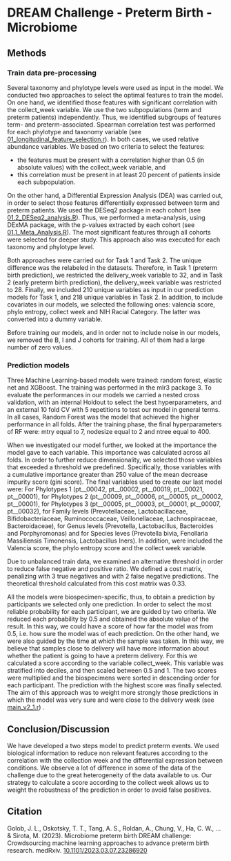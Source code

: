 # DREAM Challenge - Preterm Birth - Microbiome

## Methods

### Train data pre-processing

Several taxonomy and phylotype levels were used as input in the model. We conducted two approaches to select the optimal features to train the model. On one hand, we identified those features with significant correlation with the collect_week variable. We use the two subpopulations (term and preterm patients) independently. Thus, we identified subgroups of features term- and preterm-associated. Spearman correlation test was performed for each phylotype and taxonomy variable (see [01_longitudinal_feature_selection.r](https://github.com/jlinaresb/DREAM-Microbiome/blob/master/01_preprocess_data/code/01_longitudinal_feature_selection.r)). In both cases, we used relative abundance variables. We based on two criteria to select the features: 

- the features must be present with a correlation higher than 0.5 (in absolute values) with the collect_week variable, and 
- this correlation must be present in at least 20 percent of patients inside each subpopulation. 

On the other hand, a Differential Expression Analysis (DEA) was carried out, in order to select those features differentially expressed between term and preterm patients. We used the DESeq2 package in each cohort (see [01.2_DESeq2_analysis.R](https://github.com/jlinaresb/DREAM-Microbiome/blob/master/01_preprocess_data/code/01.2_DESeq2_analysis.R)). Thus, we performed a meta-analysis, using DExMA package, with the p-values extracted by each cohort (see [01.1_Meta_Analysis.R](https://github.com/jlinaresb/DREAM-Microbiome/blob/master/01_preprocess_data/code/01.1_Meta_Analysis.R)). The most significant features through all cohorts were selected for deeper study. This approach also was executed for each taxonomy and phylotype level.

Both approaches were carried out for Task 1 and Task 2. The unique difference was the relabeled in the datasets. Therefore, in Task 1 (preterm birth prediction), we restricted the delivery_week variable to 32, and in Task 2 (early preterm birth prediction), the delivery_week variable was restricted to 28. Finally, we included 210 unique variables as input in our prediction models for Task 1, and 218 unique variables in Task 2.
In addition, to include covariates in our models, we selected the following ones: valencia score, phylo entropy, collect week and NIH Racial Category. The latter was converted into a dummy variable.

Before training our models, and in order not to include noise in our models, we removed the B, I and J cohorts for training. All of them had a large number of zero values.

### Prediction models

Three Machine Learning-based models were trained: random forest, elastic net and XGBoost. The training was performed in the mlr3 package 3. To evaluate the performances in our models we carried a nested cross validation, with an internal Holdout to select the best hyperparameters, and an external 10 fold CV with 5 repetitions to test our model in general terms. In all cases, Random Forest was the model that achieved the higher performance in all folds. After the training phase, the final hyperparameters of RF were: mtry equal to 7, nodesize equal to 2 and ntree equal to 400.

When we investigated our model further, we looked at the importance the model gave to each variable. This importance was calculated across all folds. In order to further reduce dimensionality, we selected those variables that exceeded a threshold we predefined. Specifically, those variables with a cumulative importance greater than 250 value of the mean decrease impurity score (gini score). The final variables used to create our last model were: For Phylotypes 1 (pt__00042, pt__00002, pt__00019, pt__00021, pt__00001), for Phylotypes 2 (pt__00009, pt__00006, pt__00005, pt__00002, pt__00001), for Phylotypes 3 (pt__00005, pt__00003, pt__00001, pt__00007, pt__00032), for Family levels (Prevotellaceae, Lactobacillaceae, Bifidobacteriaceae, Ruminococcaceae, Veillonellaceae, Lachnospiraceae, Bacteroidaceae), for Genus levels (Prevotella, Lactobacillus, Bacteroides and Porphyromonas) and for Species leves (Prevotella bivia, Fenollaria Massiliensis Timonensis, Lactobacillus Iners). In addition, were included the Valencia score, the phylo entropy score and the collect week variable.

Due to unbalanced train data, we examined an alternative threshold in order to reduce false negative and positive ratio. We defined a cost matrix, penalizing with 3 true negatives and with 2 false negative predictions. The theoretical threshold calculated from this cost matrix was 0.33.

All the models were biospecimen-specific, thus, to obtain a prediction by participants we selected only one prediction. In order to select the most reliable probability for each participant, we are guided by two criteria. We reduced each probability by 0.5 and obtained the absolute value of the result. In this way, we could have a score of how far the model was from 0.5, i.e. how sure the model was of each prediction. On the other hand, we were also guided by the time at which the sample was taken. In this way, we believe that samples close to delivery will have more information about whether the patient is going to have a preterm delivery. For this we calculated a score according to the variable collect_week. This variable was stratified into deciles, and then scaled between 0.5 and 1. The two scores were multiplied and the biospecimens were sorted in descending order for each participant. The prediction with the highest score was finally selected. The aim of this approach was to weight more strongly those predictions in which the model was very sure and were close to the delivery week (see [main_v2_1.r](https://github.com/jlinaresb/DREAM-Microbiome/blob/master/04_docker/task1/try2/main_v2_1.r)) .

## Conclusion/Discussion
We have developed a two steps model to predict preterm events. We used biological information to reduce non relevant features according to the correlation with the collection week and the differential expression between conditions. We observe a lot of difference in some of the data of the challenge due to the great heterogeneity of the data available to us. Our strategy to calculate a score according to the collect week allows us to weight the robustness of the prediction in order to avoid false positives.

## Citation
Golob, J. L., Oskotsky, T. T., Tang, A. S., Roldan, A., Chung, V., Ha, C. W., ... & Sirota, M. (2023). Microbiome preterm birth DREAM challenge: Crowdsourcing machine learning approaches to advance preterm birth research. medRxiv. [10.1101/2023.03.07.23286920](https://www.medrxiv.org/content/10.1101/2023.03.07.23286920v1.full)